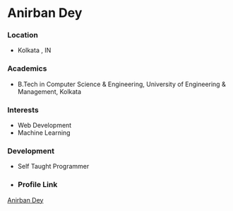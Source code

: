 # Anirban Dey
### Location

- Kolkata , IN
### Academics

- B.Tech in Computer Science & Engineering, University of Engineering & Management, Kolkata

### Interests

- Web Development
- Machine Learning

### Development

- Self Taught Programmer

- ### Profile Link

[Anirban Dey](https://github.com/anirbandey303)
